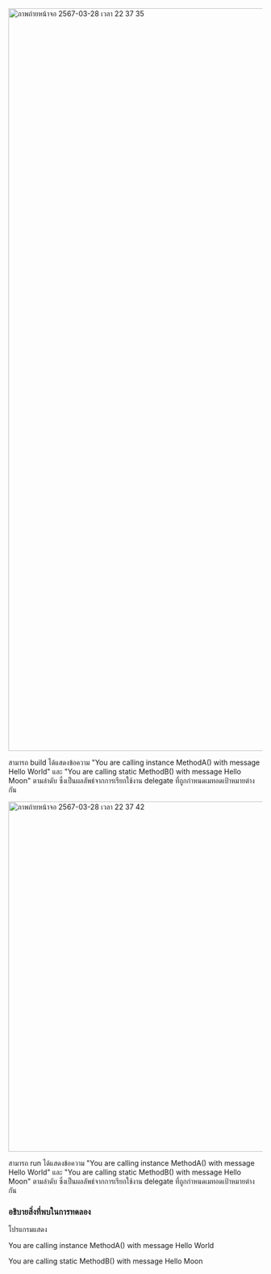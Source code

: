 <img width="1470" alt="ภาพถ่ายหน้าจอ 2567-03-28 เวลา 22 37 35" src="https://github.com/omelaweng/03376836-OOP-2566-Lab-15/assets/144561325/08116547-60f7-47bb-8516-c72038ea811e">

สามารถ build ได้แสดงข้อความ "You are calling instance MethodA() with message Hello World" และ "You are calling static MethodB() with message Hello Moon" ตามลำดับ ซึ่งเป็นผลลัพธ์จากการเรียกใช้งาน delegate ที่ถูกกำหนดเมทอดเป้าหมายต่างกัน

<img width="693" alt="ภาพถ่ายหน้าจอ 2567-03-28 เวลา 22 37 42" src="https://github.com/omelaweng/03376836-OOP-2566-Lab-15/assets/144561325/85678048-4ee5-49db-a59d-ba3b595f0135">

สามารถ run ได้แสดงข้อความ "You are calling instance MethodA() with message Hello World" และ "You are calling static MethodB() with message Hello Moon" ตามลำดับ ซึ่งเป็นผลลัพธ์จากการเรียกใช้งาน delegate ที่ถูกกำหนดเมทอดเป้าหมายต่างกัน

### อธิบายสิ่งที่พบในการทดลอง
โปรแกรมแสดง

You are calling instance MethodA() with message Hello World

You are calling static MethodB() with message Hello Moon
